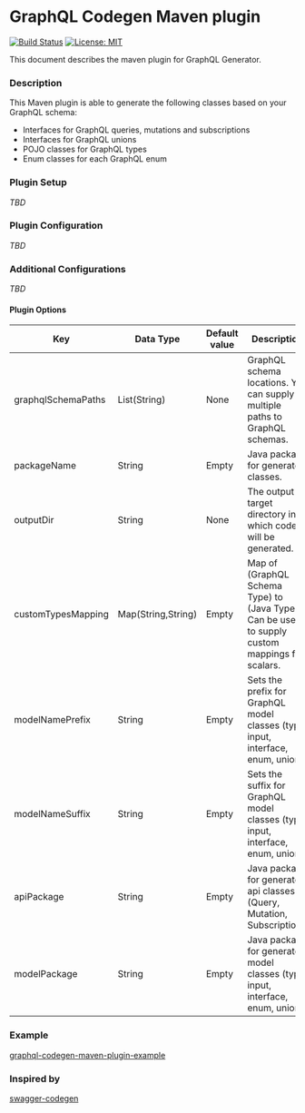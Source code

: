 # GraphQL Codegen Maven plugin #

[![Build Status](https://travis-ci.com/kobylynskyi/graphql-java-codegen-maven-plugin.svg?branch=master)](https://travis-ci.com/kobylynskyi/graphql-java-codegen-maven-plugin)
[![License: MIT](https://img.shields.io/badge/License-MIT-yellow.svg)](https://opensource.org/licenses/MIT)

This document describes the maven plugin for GraphQL Generator.

### Description

This Maven plugin is able to generate the following classes based on your GraphQL schema:
* Interfaces for GraphQL queries, mutations and subscriptions
* Interfaces for GraphQL unions
* POJO classes for GraphQL types
* Enum classes for each GraphQL enum

### Plugin Setup

*TBD*

### Plugin Configuration

*TBD*

### Additional Configurations

*TBD*


#### Plugin Options

| Key                     | Data Type          | Default value | Description |
| ----------------------- | ------------------ | ------------- | ----------- |
| graphqlSchemaPaths      | List(String)       | None          | GraphQL schema locations. You can supply multiple paths to GraphQL schemas. |
| packageName             | String             | Empty         | Java package for generated classes. |
| outputDir               | String             | None          | The output target directory into which code will be generated. |
| customTypesMapping      | Map(String,String) | Empty         | Map of (GraphQL Schema Type) to (Java Type). Can be used to supply custom mappings for scalars. |
| modelNamePrefix         | String             | Empty         | Sets the prefix for GraphQL model classes (type, input, interface, enum, union). |
| modelNameSuffix         | String             | Empty         | Sets the suffix for GraphQL model classes (type, input, interface, enum, union). |
| apiPackage              | String             | Empty         | Java package for generated api classes (Query, Mutation, Subscription). |
| modelPackage            | String             | Empty         | Java package for generated model classes (type, input, interface, enum, union). |


### Example

[graphql-codegen-maven-plugin-example](graphql-codegen-maven-plugin-example)


### Inspired by
[swagger-codegen](https://github.com/swagger-api/swagger-codegen)

